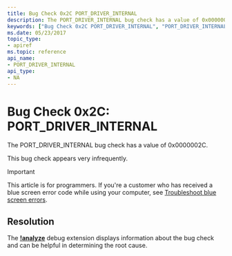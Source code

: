 ```yaml
---
title: Bug Check 0x2C PORT_DRIVER_INTERNAL
description: The PORT_DRIVER_INTERNAL bug check has a value of 0x0000002C.This bug check appears very infrequently.
keywords: ["Bug Check 0x2C PORT_DRIVER_INTERNAL", "PORT_DRIVER_INTERNAL"]
ms.date: 05/23/2017
topic_type:
- apiref
ms.topic: reference
api_name:
- PORT_DRIVER_INTERNAL
api_type:
- NA
---
```


# Bug Check 0x2C: PORT\_DRIVER\_INTERNAL


The PORT\_DRIVER\_INTERNAL bug check has a value of 0x0000002C.

This bug check appears very infrequently.

> [!IMPORTANT]
> This article is for programmers. If you're a customer who has received a blue screen error code while using your computer, see [Troubleshoot blue screen errors](https://www.windows.com/stopcode).



## Resolution
The [**!analyze**](../debuggercmds/-analyze.md) debug extension displays information about the bug check and can be helpful in determining the root cause.
